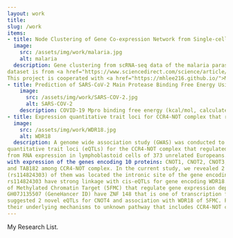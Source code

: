 ```yaml
---
layout: work
title:
slug: /work
items:
- title: Node Clustering of Gene Co-expression Network from Single-cell RNA Sequencing Using Node2Vec
  image:
    src: /assets/img/work/malaria.jpg
    alt: malaria
  description: Gene clustering from scRNA-seq data of the malaria parasite for life cycle analysis. The original 
dataset is from <a href="https://www.sciencedirect.com/science/article/pii/S0014482718306438?via%3Dihub">Ngara et al.</a>. 
This project is cooperated with <a href="https://mhlee216.github.io/">MyeongHoon Lee</a>, TaeGyu Ha.
- title: Prediction of SARS-CoV-2 Main Protease Binding Free Energy Using Graph Convolutional Networks (<a href="https://github.com/mhlee216/COVID-19_Mpro_BFE_Prediction_GCN">GitHub</a>)
    image:
      src: /assets/img/work/SARS-COV-2.jpg
      alt: SARS-COV-2
    description: COVID-19 Mpro binding free energy (kcal/mol, calculated by AutoDock Vina) prediction for fast drug discovery using graph convolutional networks. The original dataset is from <a href="https://github.com/omarwagih/covid19-docking">Omar Wagih</a>. This project is cooperated with <a href="https://mhlee216.github.io/">MyeongHoon Lee</a>.
- title: Expression quantitative trait loci for CCR4-NOT complex that regulate global gene expression 
  image:
    src: /assets/img/work/WDR18.jpg
    alt: WDR18
  description: A genome wide association study (GWAS) was conducted to identify expression 
quantitative trait loci (eQTLs) for the CCR4-NOT complex that regulated gene expression at all steps. Data derived 
from RNA expression in lymphoblastoid cells of 373 unrelated Europeans. We analyzed the genetic associations of SNPs 
with expression of the genes encoding 10 proteins: CNOT1, CNOT2, CNOT3, CNOT4, CCR4a, CAF1, CAF40, CNOT10, CNOT11, 
and TAB182 among CCR4-NOT complex. In the current study, we revealed 2 eQTLs associated with CNOT4 (P < ). One 
(rs114824303) of them was located the intronic site of the gene encoding WD Repeat Domain 18 (WDR18). And then 
rs114824303 have strong linkage with cis-eQTLs for gene encoding WDR18. WDR18 is well known subunit of Five Friends 
of Methylated Chromatin Target (5FMC) that regulate gene expression dependent with ZNF148. CNOT4 target Promoter 
GH07J135507 (GeneHancer ID) have ZNF 148 that is one of transcription factor binding sites. The current study 
suggested 2 novel eQTLs for CNOT4 and association with WDR18 of 5FMC. Further studies are required to understand 
their underlying mechanisms to unknown pathway that includes CCR4-NOT complex and 5FMC complex.
---
```


My Research List.
<br />
<br />